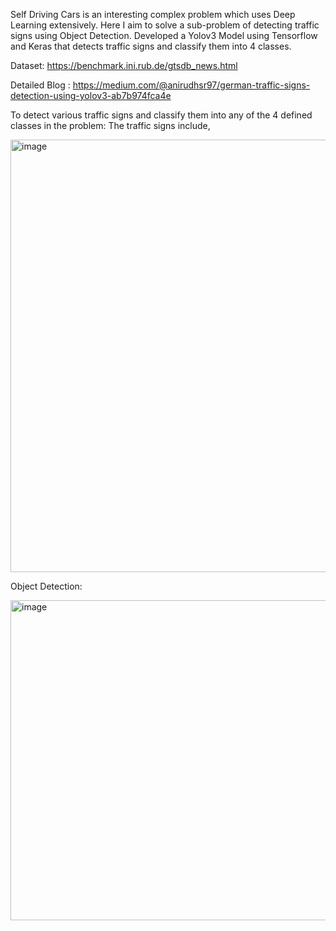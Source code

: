 Self Driving Cars is an interesting complex problem which uses Deep Learning extensively. Here I aim to solve a sub-problem of detecting traffic signs using Object Detection.
Developed a Yolov3 Model using Tensorflow and Keras that detects traffic signs and classify them into 4 classes.

Dataset: https://benchmark.ini.rub.de/gtsdb_news.html

Detailed Blog :  https://medium.com/@anirudhsr97/german-traffic-signs-detection-using-yolov3-ab7b974fca4e

To detect various traffic signs and classify them into any of the 4 defined classes in the problem: The traffic signs include,

<img width="692" alt="image" src="https://github.com/anirudh-s97/German-Traffic-Sign-Detection/assets/43056822/71558b6f-cbfa-46b6-a231-90249a23a574">


Object Detection:

<img width="512" alt="image" src="https://github.com/anirudh-s97/German-Traffic-Sign-Detection/assets/43056822/0f92b51e-b53c-4983-8c93-b9d4baf77f22">


